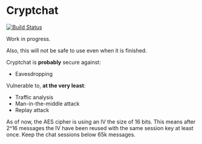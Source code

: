 # Cryptchat

[![Build Status](https://travis-ci.org/djohsson/Cryptchat.svg?branch=master)](https://travis-ci.org/djohsson/Cryptchat)

Work in progress.

Also, this will not be safe to use even when it is finished.

Cryptchat is **probably** secure against:

* Eavesdropping

Vulnerable to, **at the very least**:

* Traffic analysis
* Man-in-the-middle attack
* Replay attack

As of now, the AES cipher is using an IV the size of 16 bits. This means after 2^16 messages the IV have been reused with the same session key at least once. Keep the chat sessions below 65k messages.
